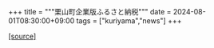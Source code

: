 +++
title = """栗山町企業版ふるさと納税"""
date = 2024-08-01T08:30:00+09:00
tags = ["kuriyama","news"]
+++


[[source]](https://www.town.kuriyama.hokkaido.jp/soshiki/31/14671.html)
